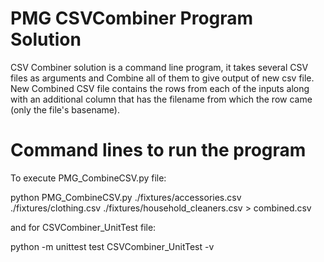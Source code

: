 # PMG CSVCombiner Program Solution

CSV Combiner solution is a command line program, it takes several CSV files as arguments and Combine all of them to give output of new csv file. New Combined CSV file contains the rows from each of the inputs along with an additional column that has the filename from which the row came (only the file's basename).

# Command lines to run the program
To execute PMG_CombineCSV.py file:

python PMG_CombineCSV.py ./fixtures/accessories.csv ./fixtures/clothing.csv ./fixtures/household_cleaners.csv > combined.csv

and for CSVCombiner_UnitTest file:

python -m unittest test CSVCombiner_UnitTest -v
